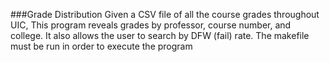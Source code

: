 ###Grade Distribution
Given a CSV file of all the course grades throughout UIC, This program reveals grades by professor, course number, and college. It also allows the user to search by DFW (fail) rate. The makefile must be run in order to execute the program
